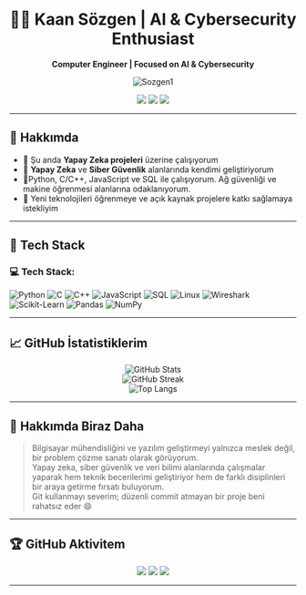 <h1 align="center">👨‍💻 Kaan Sözgen | AI & Cybersecurity Enthusiast</h1>

<p align="center">
  <b>Computer Engineer | Focused on AI & Cybersecurity</b>
</p>

<p align="center">
  <img src="https://komarev.com/ghpvc/?username=Sozgen1&label=Profile%20views&color=0e75b6&style=flat" alt="Sozgen1" />
</p>

<p align="center">
  <a href="https://linkedin.com/in/kaansozgen"><img src="https://img.shields.io/badge/LinkedIn-%230077B5.svg?style=for-the-badge&logo=linkedin&logoColor=white" /></a>
  <a href="https://instagram.com/Kaanszgnn"><img src="https://img.shields.io/badge/Instagram-%23E4405F.svg?style=for-the-badge&logo=instagram&logoColor=white" /></a>
  <a href="https://x.com/Khontgen"><img src="https://img.shields.io/badge/X-black.svg?style=for-the-badge&logo=X&logoColor=white" /></a>
</p>

---

## 🚀 Hakkımda

- 🔭 Şu anda **Yapay Zeka projeleri** üzerine çalışıyorum  
- 🌱 **Yapay Zeka** ve **Siber Güvenlik** alanlarında kendimi geliştiriyorum  
- 💬Python, C/C++, JavaScript ve SQL ile çalışıyorum. Ağ güvenliği ve makine öğrenmesi alanlarına odaklanıyorum.
- 🧠 Yeni teknolojileri öğrenmeye ve açık kaynak projelere katkı sağlamaya istekliyim  

---

## 🧰 Tech Stack

### 💻 Tech Stack:

![Python](https://img.shields.io/badge/Python-%233776AB.svg?style=for-the-badge&logo=python&logoColor=white)  ![C](https://img.shields.io/badge/C-%2300599C.svg?style=for-the-badge&logo=c&logoColor=white)  ![C++](https://img.shields.io/badge/C++-%2300599C.svg?style=for-the-badge&logo=c%2B%2B&logoColor=white)  ![JavaScript](https://img.shields.io/badge/JavaScript-%23F7DF1E.svg?style=for-the-badge&logo=javascript&logoColor=black)  ![SQL](https://img.shields.io/badge/SQL-%2300B4DB.svg?style=for-the-badge&logo=sqlite&logoColor=white)  ![Linux](https://img.shields.io/badge/Linux-%23FCC624.svg?style=for-the-badge&logo=linux&logoColor=black)  ![Wireshark](https://img.shields.io/badge/Wireshark-1679A7?style=for-the-badge&logo=wireshark&logoColor=white)  ![Scikit-Learn](https://img.shields.io/badge/Scikit--Learn-F7931E.svg?style=for-the-badge&logo=scikit-learn&logoColor=white)  ![Pandas](https://img.shields.io/badge/Pandas-%23150458.svg?style=for-the-badge&logo=pandas&logoColor=white)  ![NumPy](https://img.shields.io/badge/NumPy-%23013243.svg?style=for-the-badge&logo=numpy&logoColor=white)


---

## 📈 GitHub İstatistiklerim

<p align="center">
  <img src="https://github-readme-stats.vercel.app/api?username=Sozgen1&theme=dark&show_icons=true&hide_border=false&count_private=true" alt="GitHub Stats" />
  <br />
  <img src="https://github-readme-streak-stats.herokuapp.com?user=Sozgen1&theme=dark&hide_border=false" alt="GitHub Streak" />
  <br />
  <img src="https://github-readme-stats.vercel.app/api/top-langs/?username=Sozgen1&theme=dark&layout=compact&hide_border=false" alt="Top Langs" />
</p>

---

## 🧠 Hakkımda Biraz Daha

> Bilgisayar mühendisliğini ve yazılım geliştirmeyi yalnızca meslek değil, bir problem çözme sanatı olarak görüyorum.  
> Yapay zeka, siber güvenlik ve veri bilimi alanlarında çalışmalar yaparak hem teknik becerilerimi geliştiriyor hem de farklı disiplinleri bir araya getirme fırsatı buluyorum.  
> Git kullanmayı severim; düzenli commit atmayan bir proje beni rahatsız eder 😄  

---

## 🏆 GitHub Aktivitem

<p align="center">
  <img src="https://github-profile-summary-cards.vercel.app/api/cards/profile-details?username=Sozgen1&theme=github_dark" />
  <img src="https://github-profile-summary-cards.vercel.app/api/cards/repos-per-language?username=Sozgen1&theme=github_dark" />
  <img src="https://github-profile-summary-cards.vercel.app/api/cards/most-commit-language?username=Sozgen1&theme=github_dark" />
</p>

---

<!-- README proudly generated with ❤️ by ChatGPT and customized by Kaan -->
